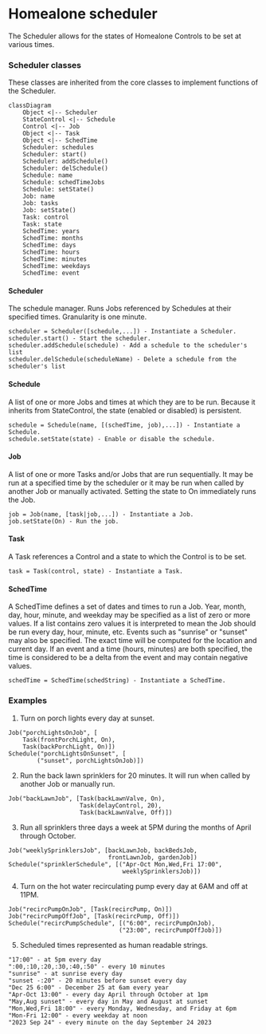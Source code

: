 # Homealone scheduler

The Scheduler allows for the states of Homealone Controls to be set at various times.

### Scheduler classes
These classes are inherited from the core classes to implement functions of the Scheduler.

```mermaid
classDiagram
	Object <|-- Scheduler
	StateControl <|-- Schedule
	Control <|-- Job
	Object <|-- Task
	Object <|-- SchedTime
	Scheduler: schedules
	Scheduler: start()
	Scheduler: addSchedule()
	Scheduler: delSchedule()
	Schedule: name
	Schedule: schedTimeJobs
	Schedule: setState()
	Job: name
	Job: tasks
	Job: setState()
	Task: control
	Task: state
	SchedTime: years
	SchedTime: months
	SchedTime: days
	SchedTime: hours
	SchedTime: minutes
	SchedTime: weekdays
	SchedTime: event
```

#### Scheduler
The schedule manager.  Runs Jobs referenced by Schedules at their specified times.  Granularity is one minute.
```
scheduler = Scheduler([schedule,...]) - Instantiate a Scheduler.
scheduler.start() - Start the scheduler.
scheduler.addSchedule(schedule) - Add a schedule to the scheduler's list
scheduler.delSchedule(scheduleName) - Delete a schedule from the scheduler's list
```
#### Schedule
A list of one or more Jobs and times at which they are to be run.  Because it inherits from StateControl, the state (enabled or disabled) is persistent.
```
schedule = Schedule(name, [(schedTime, job),...]) - Instantiate a Schedule.
schedule.setState(state) - Enable or disable the schedule.
```
#### Job
A list of one or more Tasks and/or Jobs that are run sequentially. It may be run at a specified time by the scheduler or it may be run when called by another Job or manually activated.  Setting the state to On immediately runs the Job.
```
job = Job(name, [task|job,...]) - Instantiate a Job.
job.setState(On) - Run the job.
```
#### Task
A Task references a Control and a state to which the Control is to be set.
```
task = Task(control, state) - Instantiate a Task.
```
#### SchedTime
A SchedTime defines a set of dates and times to run a Job. Year, month, day, hour, minute, and weekday may be specified as a list of zero or more values. If a list contains zero values it is interpreted to mean the Job should be run every day, hour, minute, etc.  Events such as "sunrise" or "sunset" may also be specified. The exact time will be computed for the location and current day.  If an event and a time (hours, minutes) are both specified, the time is considered to be a delta from the event and may contain negative values.
```
schedTime = SchedTime(schedString) - Instantiate a SchedTime.
```
### Examples

1. Turn on porch lights every day at sunset.
```
Job("porchLightsOnJob", [
    Task(frontPorchLight, On),
    Task(backPorchLight, On)])
Schedule("porchLightsOnSunset", [
        ("sunset", porchLightsOnJob)])
```
2. Run the back lawn sprinklers for 20 minutes. It will run when called by another Job or manually run.
```
Job("backLawnJob", [Task(backLawnValve, On),
                    Task(delayControl, 20),
                    Task(backLawnValve, Off)])
```
3. Run all sprinklers three days a week at 5PM during the months of April through October.
```
Job("weeklySprinklersJob", [backLawnJob, backBedsJob,
							frontLawnJob, gardenJob])
Schedule("sprinklerSchedule", [("Apr-Oct Mon,Wed,Fri 17:00",
								weeklySprinklersJob)])
```
4. Turn on the hot water recirculating pump every day at 6AM and off at 11PM.
```
Job("recircPumpOnJob", [Task(recircPump, On)])
Job("recircPumpOffJob", [Task(recircPump, Off)])
Schedule("recircPumpSchedule", [("6:00", recircPumpOnJob),
							   ("23:00", recircPumpOffJob)])
```
5. Scheduled times represented as human readable strings.
```
"17:00" - at 5pm every day
":00,:10,:20,:30,:40,:50" - every 10 minutes
"sunrise" - at sunrise every day
"sunset -:20" - 20 minutes before sunset every day
"Dec 25 6:00" - December 25 at 6am every year
"Apr-Oct 13:00" - every day April through October at 1pm
"May,Aug sunset" - every day in May and August at sunset
"Mon,Wed,Fri 18:00" - every Monday, Wednesday, and Friday at 6pm
"Mon-Fri 12:00" - every weekday at noon
"2023 Sep 24" - every minute on the day September 24 2023
```
